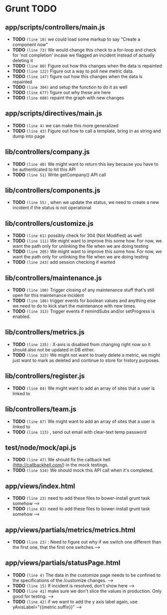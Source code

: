 # Grunt TODO

## app/scripts/controllers/main.js

* **TODO** `(line 10)`  we could load some markup to say "Create a component now"
* **TODO** `(line 73)`  We would change this check to a for-loop and check for 'not completion' incase we flagged an incident instead of actually deleting it
* **TODO** `(line 80)`  Figure out how this changes when the data is repainted
* **TODO** `(line 122)`  Figure out a way to poll new metric data.
* **TODO** `(line 147)`  figure out how this changes when the data is repainted
* **TODO** `(line 304)`  and setup the function to do it as well
* **TODO** `(line 677)`  figure out why these are here
* **TODO** `(line 688)`  repaint the graph with new changes

## app/scripts/directives/main.js

* **TODO** `(line 4)`  we can make this more generalized
* **TODO** `(line 43)`  Figure out how to call a template, bring in as string and dump into page

## lib/controllers/company.js

* **TODO** `(line 40)`  We might want to return this key because you have to be authenticated to hit this API
* **TODO** `(line 51)`  Write getCompany() API call

## lib/controllers/components.js

* **TODO** `(line 55)` , when we update the status, we need to create a new incident if the status is not operational

## lib/controllers/customize.js

* **TODO** `(line 61)`  possibly check for 304 (Not Modified) as well
* **TODO** `(line 111)`  We might want to improve this some how. For now, we want the path only for unlinking the file when we are doing testing
* **TODO** `(line 205)`  We might want to improve this some how. For now, we want the path only for unlinking the file when we are doing testing
* **TODO** `(line 243)`  add session checking if wanted

## lib/controllers/maintenance.js

* **TODO** `(line 100)`  Trigger closing of any maintenance stuff that's still open for this maintenance incident
* **TODO** `(line 186)`  trigger events for boolean values and anything else we need to do to kick start the maintenance with new times.
* **TODO** `(line 313)`  Trigger events if remindSubs and/or setProgress is enabled.

## lib/controllers/metrics.js

* **TODO** `(line 235)` : X-axis is disabled from changing right now so it should also not be updated in DB either.
* **TODO** `(line 323)`  We might not want to truely delete a metric, we might just want to mark as deleted and continue to store for history purposes.

## lib/controllers/register.js

* **TODO** `(line 84)`  We might want to add an array of sites that a user is linked to

## lib/controllers/team.js

* **TODO** `(line 87)`  We might want to add an array of sites that a user is linked to
* **TODO** `(line 113)` , send out email with clear-text temp password

## test/node/mock/api.js

* **TODO** `(line 47)`  We should fix the callback hell (http://callbackhell.com/) in the mock testings.
* **TODO** `(line 514)`  We should mock this API call when it's completed.

## app/views/index.html

* **TODO** `(line 23)`  need to add these files to bower-install grunt task somehow -->
* **TODO** `(line 83)`  need to add these files to bower-install grunt task somehow -->

## app/views/partials/metrics/metrics.html

* **TODO** `(line 23)` : Need to figure out why if we switch one different than the first one, that the first one switches.-->

## app/views/partials/statusPage.html

* **TODO** `(line 4)`  The data in the customize page needs to be confined to the specifications of the /customize changes. -->
* **TODO** `(line 15)`  If incident is resolved, don't show here -->
* **TODO** `(line 41)`  make sure we don't slice the values in production. Only good for testing. -->
* **TODO** `(line 42)`  if we want to add the y axis label again, use yAxisLabel="{{metric.suffix}}" -->
